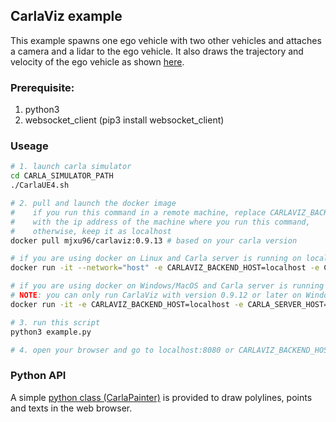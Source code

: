 
## CarlaViz example

This example spawns one ego vehicle with two other vehicles and attaches a camera and a lidar to the ego vehicle. It also draws the trajectory and velocity of the ego vehicle as shown [here](https://github.com/wx9698/carlaviz#carlaviz-).

### Prerequisite:
1. python3
2. websocket_client (pip3 install websocket_client)

### Useage
```bash
# 1. launch carla simulator
cd CARLA_SIMULATOR_PATH
./CarlaUE4.sh

# 2. pull and launch the docker image
#    if you run this command in a remote machine, replace CARLAVIZ_BACKEND_HOST 
#    with the ip address of the machine where you run this command, 
#    otherwise, keep it as localhost
docker pull mjxu96/carlaviz:0.9.13 # based on your carla version

# if you are using docker on Linux and Carla server is running on localhost:2000
docker run -it --network="host" -e CARLAVIZ_BACKEND_HOST=localhost -e CARLA_SERVER_HOST=localhost -e CARLA_SERVER_PORT=2000 mjxu96/carlaviz:0.9.13 # based on your carla version

# if you are using docker on Windows/MacOS and Carla server is running on localhost:2000
# NOTE: you can only run CarlaViz with version 0.9.12 or later on Windows
docker run -it -e CARLAVIZ_BACKEND_HOST=localhost -e CARLA_SERVER_HOST=host.docker.internal -e CARLA_SERVER_PORT=2000 -p 8080-8081:8080-8081 -p 8089:8089 mjxu96/carlaviz:0.9.13 # based on your carla version

# 3. run this script
python3 example.py

# 4. open your browser and go to localhost:8080 or CARLAVIZ_BACKEND_HOST:8080
```

### Python API
A simple [python class (CarlaPainter)](https://github.com/wx9698/carlaviz/blob/master/examples/carla_painter.py) is provided to draw polylines, points and texts in the web browser.
